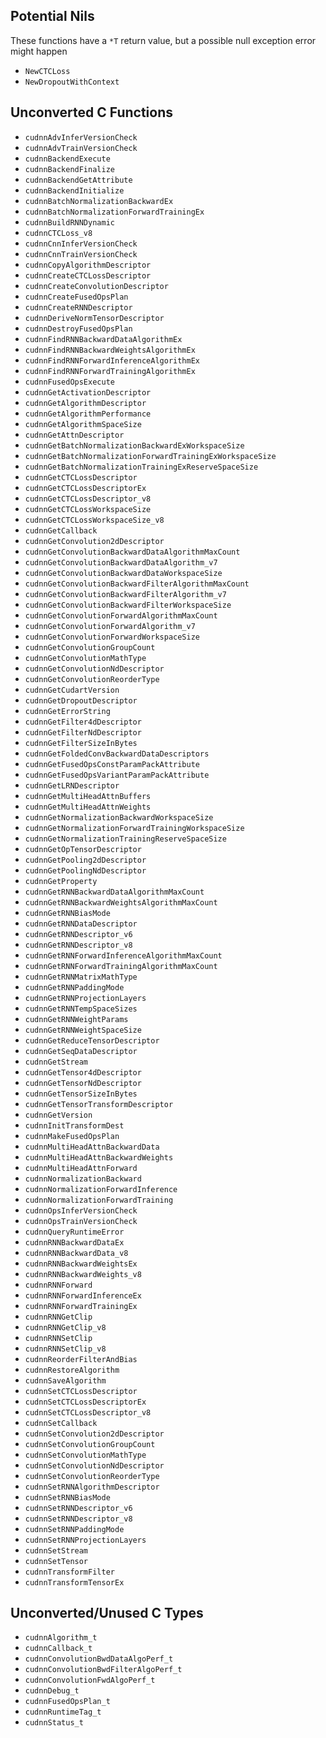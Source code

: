 ## Potential Nils ##
These functions have a `*T` return value, but a possible null exception error might happen

* `NewCTCLoss`
* `NewDropoutWithContext`

## Unconverted C Functions ##

* `cudnnAdvInferVersionCheck`
* `cudnnAdvTrainVersionCheck`
* `cudnnBackendExecute`
* `cudnnBackendFinalize`
* `cudnnBackendGetAttribute`
* `cudnnBackendInitialize`
* `cudnnBatchNormalizationBackwardEx`
* `cudnnBatchNormalizationForwardTrainingEx`
* `cudnnBuildRNNDynamic`
* `cudnnCTCLoss_v8`
* `cudnnCnnInferVersionCheck`
* `cudnnCnnTrainVersionCheck`
* `cudnnCopyAlgorithmDescriptor`
* `cudnnCreateCTCLossDescriptor`
* `cudnnCreateConvolutionDescriptor`
* `cudnnCreateFusedOpsPlan`
* `cudnnCreateRNNDescriptor`
* `cudnnDeriveNormTensorDescriptor`
* `cudnnDestroyFusedOpsPlan`
* `cudnnFindRNNBackwardDataAlgorithmEx`
* `cudnnFindRNNBackwardWeightsAlgorithmEx`
* `cudnnFindRNNForwardInferenceAlgorithmEx`
* `cudnnFindRNNForwardTrainingAlgorithmEx`
* `cudnnFusedOpsExecute`
* `cudnnGetActivationDescriptor`
* `cudnnGetAlgorithmDescriptor`
* `cudnnGetAlgorithmPerformance`
* `cudnnGetAlgorithmSpaceSize`
* `cudnnGetAttnDescriptor`
* `cudnnGetBatchNormalizationBackwardExWorkspaceSize`
* `cudnnGetBatchNormalizationForwardTrainingExWorkspaceSize`
* `cudnnGetBatchNormalizationTrainingExReserveSpaceSize`
* `cudnnGetCTCLossDescriptor`
* `cudnnGetCTCLossDescriptorEx`
* `cudnnGetCTCLossDescriptor_v8`
* `cudnnGetCTCLossWorkspaceSize`
* `cudnnGetCTCLossWorkspaceSize_v8`
* `cudnnGetCallback`
* `cudnnGetConvolution2dDescriptor`
* `cudnnGetConvolutionBackwardDataAlgorithmMaxCount`
* `cudnnGetConvolutionBackwardDataAlgorithm_v7`
* `cudnnGetConvolutionBackwardDataWorkspaceSize`
* `cudnnGetConvolutionBackwardFilterAlgorithmMaxCount`
* `cudnnGetConvolutionBackwardFilterAlgorithm_v7`
* `cudnnGetConvolutionBackwardFilterWorkspaceSize`
* `cudnnGetConvolutionForwardAlgorithmMaxCount`
* `cudnnGetConvolutionForwardAlgorithm_v7`
* `cudnnGetConvolutionForwardWorkspaceSize`
* `cudnnGetConvolutionGroupCount`
* `cudnnGetConvolutionMathType`
* `cudnnGetConvolutionNdDescriptor`
* `cudnnGetConvolutionReorderType`
* `cudnnGetCudartVersion`
* `cudnnGetDropoutDescriptor`
* `cudnnGetErrorString`
* `cudnnGetFilter4dDescriptor`
* `cudnnGetFilterNdDescriptor`
* `cudnnGetFilterSizeInBytes`
* `cudnnGetFoldedConvBackwardDataDescriptors`
* `cudnnGetFusedOpsConstParamPackAttribute`
* `cudnnGetFusedOpsVariantParamPackAttribute`
* `cudnnGetLRNDescriptor`
* `cudnnGetMultiHeadAttnBuffers`
* `cudnnGetMultiHeadAttnWeights`
* `cudnnGetNormalizationBackwardWorkspaceSize`
* `cudnnGetNormalizationForwardTrainingWorkspaceSize`
* `cudnnGetNormalizationTrainingReserveSpaceSize`
* `cudnnGetOpTensorDescriptor`
* `cudnnGetPooling2dDescriptor`
* `cudnnGetPoolingNdDescriptor`
* `cudnnGetProperty`
* `cudnnGetRNNBackwardDataAlgorithmMaxCount`
* `cudnnGetRNNBackwardWeightsAlgorithmMaxCount`
* `cudnnGetRNNBiasMode`
* `cudnnGetRNNDataDescriptor`
* `cudnnGetRNNDescriptor_v6`
* `cudnnGetRNNDescriptor_v8`
* `cudnnGetRNNForwardInferenceAlgorithmMaxCount`
* `cudnnGetRNNForwardTrainingAlgorithmMaxCount`
* `cudnnGetRNNMatrixMathType`
* `cudnnGetRNNPaddingMode`
* `cudnnGetRNNProjectionLayers`
* `cudnnGetRNNTempSpaceSizes`
* `cudnnGetRNNWeightParams`
* `cudnnGetRNNWeightSpaceSize`
* `cudnnGetReduceTensorDescriptor`
* `cudnnGetSeqDataDescriptor`
* `cudnnGetStream`
* `cudnnGetTensor4dDescriptor`
* `cudnnGetTensorNdDescriptor`
* `cudnnGetTensorSizeInBytes`
* `cudnnGetTensorTransformDescriptor`
* `cudnnGetVersion`
* `cudnnInitTransformDest`
* `cudnnMakeFusedOpsPlan`
* `cudnnMultiHeadAttnBackwardData`
* `cudnnMultiHeadAttnBackwardWeights`
* `cudnnMultiHeadAttnForward`
* `cudnnNormalizationBackward`
* `cudnnNormalizationForwardInference`
* `cudnnNormalizationForwardTraining`
* `cudnnOpsInferVersionCheck`
* `cudnnOpsTrainVersionCheck`
* `cudnnQueryRuntimeError`
* `cudnnRNNBackwardDataEx`
* `cudnnRNNBackwardData_v8`
* `cudnnRNNBackwardWeightsEx`
* `cudnnRNNBackwardWeights_v8`
* `cudnnRNNForward`
* `cudnnRNNForwardInferenceEx`
* `cudnnRNNForwardTrainingEx`
* `cudnnRNNGetClip`
* `cudnnRNNGetClip_v8`
* `cudnnRNNSetClip`
* `cudnnRNNSetClip_v8`
* `cudnnReorderFilterAndBias`
* `cudnnRestoreAlgorithm`
* `cudnnSaveAlgorithm`
* `cudnnSetCTCLossDescriptor`
* `cudnnSetCTCLossDescriptorEx`
* `cudnnSetCTCLossDescriptor_v8`
* `cudnnSetCallback`
* `cudnnSetConvolution2dDescriptor`
* `cudnnSetConvolutionGroupCount`
* `cudnnSetConvolutionMathType`
* `cudnnSetConvolutionNdDescriptor`
* `cudnnSetConvolutionReorderType`
* `cudnnSetRNNAlgorithmDescriptor`
* `cudnnSetRNNBiasMode`
* `cudnnSetRNNDescriptor_v6`
* `cudnnSetRNNDescriptor_v8`
* `cudnnSetRNNPaddingMode`
* `cudnnSetRNNProjectionLayers`
* `cudnnSetStream`
* `cudnnSetTensor`
* `cudnnTransformFilter`
* `cudnnTransformTensorEx`

## Unconverted/Unused C Types ##

* `cudnnAlgorithm_t`
* `cudnnCallback_t`
* `cudnnConvolutionBwdDataAlgoPerf_t`
* `cudnnConvolutionBwdFilterAlgoPerf_t`
* `cudnnConvolutionFwdAlgoPerf_t`
* `cudnnDebug_t`
* `cudnnFusedOpsPlan_t`
* `cudnnRuntimeTag_t`
* `cudnnStatus_t`
